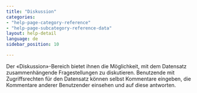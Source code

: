 ```yaml
---
title: "Diskussion"
categories:
- "help-page-category-reference"
- "help-page-subcategory-reference-data"
layout: help-detail
language: de
sidebar_position: 10

---
```


Der &laquo;Diskussion&raquo;-Bereich bietet ihnen die Möglichkeit, mit dem Datensatz zusammenhängende Fragestellungen zu diskutieren. Benutzende mit Zugriffsrechten für den Datensatz können selbst Kommentare eingeben, die Kommentare anderer Benutzender einsehen und auf diese antworten.

